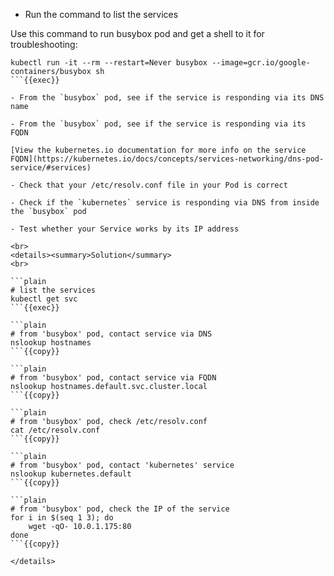 - Run the command to list the services

Use this command to run busybox pod and get a shell to it for troubleshooting:
```
kubectl run -it --rm --restart=Never busybox --image=gcr.io/google-containers/busybox sh
```{{exec}}

- From the `busybox` pod, see if the service is responding via its DNS name

- From the `busybox` pod, see if the service is responding via its FQDN

[View the kubernetes.io documentation for more info on the service FQDN](https://kubernetes.io/docs/concepts/services-networking/dns-pod-service/#services)

- Check that your /etc/resolv.conf file in your Pod is correct

- Check if the `kubernetes` service is responding via DNS from inside the `busybox` pod

- Test whether your Service works by its IP address

<br>
<details><summary>Solution</summary>
<br>

```plain
# list the services
kubectl get svc
```{{exec}}

```plain
# from 'busybox' pod, contact service via DNS
nslookup hostnames
```{{copy}}

```plain
# from 'busybox' pod, contact service via FQDN
nslookup hostnames.default.svc.cluster.local
```{{copy}}

```plain
# from 'busybox' pod, check /etc/resolv.conf
cat /etc/resolv.conf
```{{copy}}

```plain
# from 'busybox' pod, contact 'kubernetes' service
nslookup kubernetes.default
```{{copy}}

```plain
# from 'busybox' pod, check the IP of the service
for i in $(seq 1 3); do 
    wget -qO- 10.0.1.175:80
done
```{{copy}}

</details>